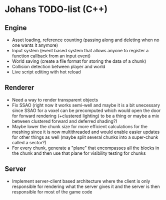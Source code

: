 # Johans TODO-list (C++)

## Engine
 - Asset loading, reference counting (passing along and deleting when no one wants it anymore)
 - Input system (event based system that allows anyone to register a function callback from an input event)
 - World saving (create a file format for storing the data of a chunk)
 - Collision detection between player and world
 - Live script editing with hot reload
 
## Renderer
 - Need a way to render transparent objects
 - Fix SSAO (right now it works semi-well and maybe it is a bit unecessary since SSAO for a voxel can be precomputed which would open the door for forward rendering (+clustered lighting) to be a thing or maybe a mix between clustered forward and deferred shading?)
 - Maybe lower the chunk size for more efficient calculations for the meshing since it is now multithreaded and would enable easier updates for other things as well (maybe split several chunks into a super-chunk called a sector?)
 - For every chunk, generate a "plane" that encompasses all the blocks in the chunk and then use that plane for visibility testing for chunks
 
## Server
 - Implement server-client based architecture where the client is only responsible for rendering what the server gives it and the server is then responsible for most of the game code
